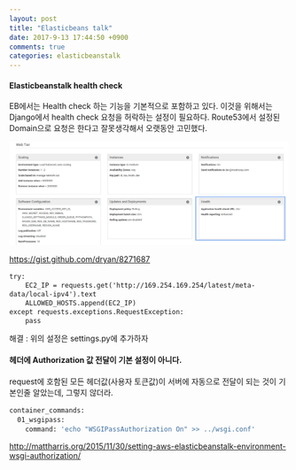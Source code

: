 ```yaml
---
layout: post
title: "Elasticbeans talk"
date: 2017-9-13 17:44:50 +0900
comments: true
categories: elasticbeanstalk
---
```


#### Elasticbeanstalk health check
EB에서는 Health check 하는 기능을 기본적으로 포함하고 있다. 이것을 위해서는 Django에서 health check 요청을 허락하는 설정이 필요하다.
Route53에서 설정된 Domain으로 요청은 한다고 잘못생각해서 오랫동안 고민했다.

<img src="images/elasticbeans-health-check-0913.png">

https://gist.github.com/dryan/8271687

    try:
        EC2_IP = requests.get('http://169.254.169.254/latest/meta-data/local-ipv4').text
        ALLOWED_HOSTS.append(EC2_IP)
    except requests.exceptions.RequestException:
        pass

해결 : 위의 설정은 settings.py에 추가하자


#### 헤더에 Authorization 값 전달이 기본 설정이 아니다.
request에 호함된 모든 헤더값(사용자 토큰값)이 서버에 자동으로 전달이 되는 것이 기본인줄 알았는데, 그렇지 않더라. 

``` bash [wsgi_enabled_pass.config]
container_commands:
  01_wsgipass:
    command: 'echo "WSGIPassAuthorization On" >> ../wsgi.conf'
```
http://mattharris.org/2015/11/30/setting-aws-elasticbeanstalk-environment-wsgi-authorization/

